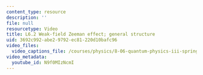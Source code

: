 ```yaml
---
content_type: resource
description: ''
file: null
resourcetype: Video
title: L6.2 Weak-field Zeeman effect; general structure
uid: 3692c992-abe2-9792-ec81-220d10bafc96
video_files:
  video_captions_file: /courses/physics/8-06-quantum-physics-iii-spring-2018/video-lectures/time-independent-perturbation-theory/L6-2/N9f0MIzNcmI.vtt
video_metadata:
  youtube_id: N9f0MIzNcmI
---
```

